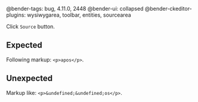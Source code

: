 @bender-tags: bug, 4.11.0, 2448
@bender-ui: collapsed
@bender-ckeditor-plugins: wysiwygarea, toolbar, entities, sourcearea

Click `Source` button.

## Expected

Following markup: `<p>apos</p>`.

## Unexpected

Markup like: `<p>&undefined;&undefined;os</p>`.
